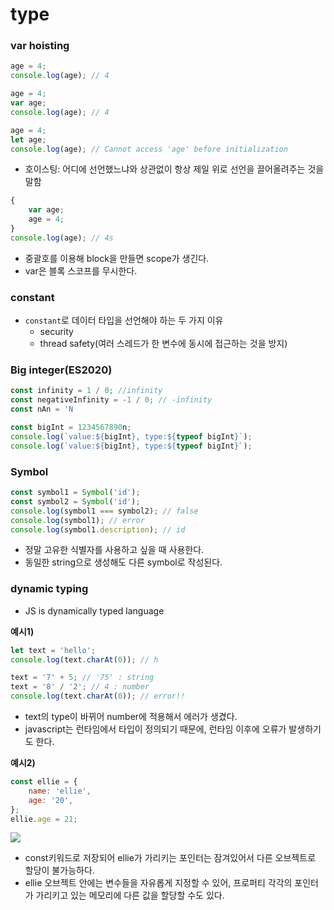 # type

### var hoisting

```js
age = 4;
console.log(age); // 4
```

```js
age = 4;
var age;
console.log(age); // 4
```

```js
age = 4;
let age;
console.log(age); // Cannot access 'age' before initialization
```

-   호이스팅: 어디에 선언했느냐와 상관없이 항상 제일 위로 선언을 끌어올려주는 것을 말함


```js
{
    var age;
    age = 4;
}
console.log(age); // 4s
```
-   중괄호를 이용해 block을 만들면 scope가 생긴다.
-   var은 블록 스코프를 무시한다.

### constant

-   `constant`로 데이터 타입을 선언해야 하는 두 가지 이유
    -   security
    -   thread safety(여러 스레드가 한 변수에 동시에 접근하는 것을 방지)
    
### Big integer(ES2020)
```js
const infinity = 1 / 0; //infinity
const negativeInfinity = -1 / 0; // -infinity
const nAn = 'N

const bigInt = 1234567890n;
console.log(`value:${bigInt}, type:${typeof bigInt}`);
console.log(`value:${bigInt}, type:${typeof bigInt}`);
```

### Symbol
```js
const symbol1 = Symbol('id');
const symbol2 = Symbol('id');
console.log(symbol1 === symbol2); // false
console.log(symbol1); // error
console.log(symbol1.description); // id
```

-   정말 고유한 식별자를 사용하고 싶을 때 사용한다.
-   동일한 string으로 생성해도 다른 symbol로 작성된다.

### dynamic typing
- JS is dynamically typed language

**예시1)**
```js
let text = 'hello';
console.log(text.charAt(0)); // h
```

```js
text = '7' + 5; // '75' : string
text = '8' / '2'; // 4 : number
console.log(text.charAt(0)); // error!!
```

- text의 type이 바뀌어  number에 적용해서 에러가 생겼다.
- javascript는 런타임에서 타입이 정의되기 때문에, 런타임 이후에 오류가 발생하기도 한다.

**예시2)**
```js
const ellie = {
    name: 'ellie',
    age: '20',
};
ellie.age = 21;
```

![](https://user-images.githubusercontent.com/76730867/143519157-78e32621-378b-4b86-ab43-5d742f1801c4.PNG)

-   const키워드로 저장되어 ellie가 가리키는 포인터는 잠겨있어서 다른 오브젝트로 할당이 불가능하다.
-   ellie 오브젝트 안에는 변수들을 자유롭게 지정할 수 있어, 프로퍼티 각각의 포인터가 가리키고 있는 메모리에 다른 값을 할당할 수도 있다.
